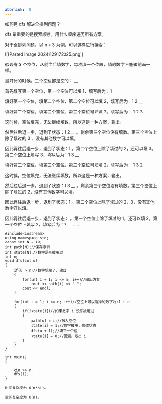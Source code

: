 ```yaml
---
abbrlink: '0'
---
```

如何用 dfs 解决全排列问题？

dfs 最重要的是搜索顺序。用什么顺序遍历所有方案。

对于全排列问题，以 n = 3 为例，可以这样进行搜索：

![[Pasted image 20241129172325.png]]

假设有 3 个空位，从前往后填数字，每次填一个位置，填的数字不能和前面一样。

最开始的时候，三个空位都是空的： __

首先填写第一个空位，第一个空位可以填 1，填写后为：1

填好第一个空位，填第二个空位，第二个空位可以填 2，填写后为：1 2 __

填好第二个空位，填第三个空位，第三个空位可以填 3，填写后为： 1 2 3

这时候，空位填完，无法继续填数，所以这是一种方案，输出。

然后往后退一步，退到了状态：1 2 __ 。剩余第三个空位没有填数。第三个空位上除了填过的 3 ，没有其他数字可以填。

因此再往后退一步，退到了状态：1 。第二个空位上除了填过的 2，还可以填 3。第二个空位上填写 3，填写后为：1 3 __

填好第二个空位，填第三个空位，第三个空位可以填 2，填写后为： 1 3 2

这时候，空位填完，无法继续填数，所以这是一种方案，输出。

然后往后退一步，退到了状态：1 3 __ 。剩余第三个空位没有填数。第三个空位上除了填过的 2，没有其他数字可以填。

因此再往后退一步，退到了状态：1 。第二个空位上除了填过的 2，3，没有其他数字可以填。

因此再往后退一步，退到了状态： 。第一个空位上除了填过的 1，还可以填 2。第一个空位上填写 2，填写后为：2 __
......
~~~
#include<iostream>
using namespace std;
const int N = 10;
int path[N];//保存序列
int state[N];//数字是否被用过
int n;
void dfs(int u)
{
    if(u > n)//数字填完了，输出
    {
        for(int i = 1; i <= n; i++)//输出方案
            cout << path[i] << " ";
        cout << endl;
    }

    for(int i = 1; i <= n; i++)//空位上可以选择的数字为:1 ~ n
    {
        if(!state[i])//如果数字 i 没有被用过
        {
            path[u] = i;//放入空位
            state[i] = 1;//数字被用，修改状态
            dfs(u + 1);//填下一个位
            state[i] = 0;//回溯，取出 i
        }
    }
}

int main()
{

    cin >> n;
    dfs(1);
}

时间复杂度为 O(n*n!)。

空间复杂度为 O(n)。
~~~
